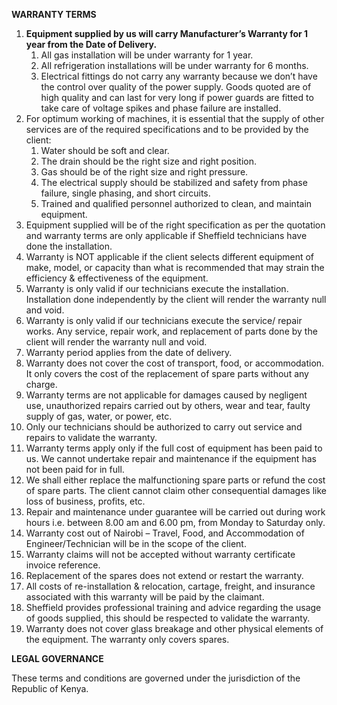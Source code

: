 **WARRANTY TERMS**

1. **Equipment supplied by us will carry Manufacturer’s Warranty for 1 year from the Date of Delivery.**
   1. All gas installation will be under warranty for 1 year.
   2. All refrigeration installations will be under warranty for 6 months.
   3. Electrical fittings do not carry any warranty because we don’t have the control over quality of the power supply. Goods quoted are of high quality and can last for very long if power guards are fitted to take care of voltage spikes and phase failure are installed.
2. For optimum working of machines, it is essential that the supply of other services are of the required specifications and to be provided by the client:
   1. Water should be soft and clear.
   2. The drain should be the right size and right position.
   3. Gas should be of the right size and right pressure.
   4. The electrical supply should be stabilized and safety from phase failure, single phasing, and short circuits.
   5. Trained and qualified personnel authorized to clean, and maintain equipment.
3. Equipment supplied will be of the right specification as per the quotation and warranty terms are only applicable if Sheffield technicians have done the installation.
4. Warranty is NOT applicable if the client selects different equipment of make, model, or capacity than what is recommended that may strain the efficiency & effectiveness of the equipment.
5. Warranty is only valid if our technicians execute the installation. Installation done independently by the client will render the warranty null and void.
6. Warranty is only valid if our technicians execute the service/ repair works. Any service, repair work, and replacement of parts done by the client will render the warranty null and void.
7. Warranty period applies from the date of delivery.
8. Warranty does not cover the cost of transport, food, or accommodation. It only covers the cost of the replacement of spare parts without any charge.
9. Warranty terms are not applicable for damages caused by negligent use, unauthorized repairs carried out by others, wear and tear, faulty supply of gas, water, or power, etc.
10. Only our technicians should be authorized to carry out service and repairs to validate the warranty.
11. Warranty terms apply only if the full cost of equipment has been paid to us. We cannot undertake repair and maintenance if the equipment has not been paid for in full.
12. We shall either replace the malfunctioning spare parts or refund the cost of spare parts. The client cannot claim other consequential damages like loss of business, profits, etc.
13. Repair and maintenance under guarantee will be carried out during work hours i.e. between 8.00 am and 6.00 pm, from Monday to Saturday only.
14. Warranty cost out of Nairobi – Travel, Food, and Accommodation of Engineer/Technician will be in the scope of the client.
15. Warranty claims will not be accepted without warranty certificate invoice reference.
16. Replacement of the spares does not extend or restart the warranty.
17. All costs of re-installation & relocation, cartage, freight, and insurance associated with this warranty will be paid by the claimant.
18. Sheffield provides professional training and advice regarding the usage of goods supplied, this should be respected to validate the warranty.
19. Warranty does not cover glass breakage and other physical elements of the equipment. The warranty only covers spares.

**LEGAL GOVERNANCE**

These terms and conditions are governed under the jurisdiction of the Republic of Kenya.
